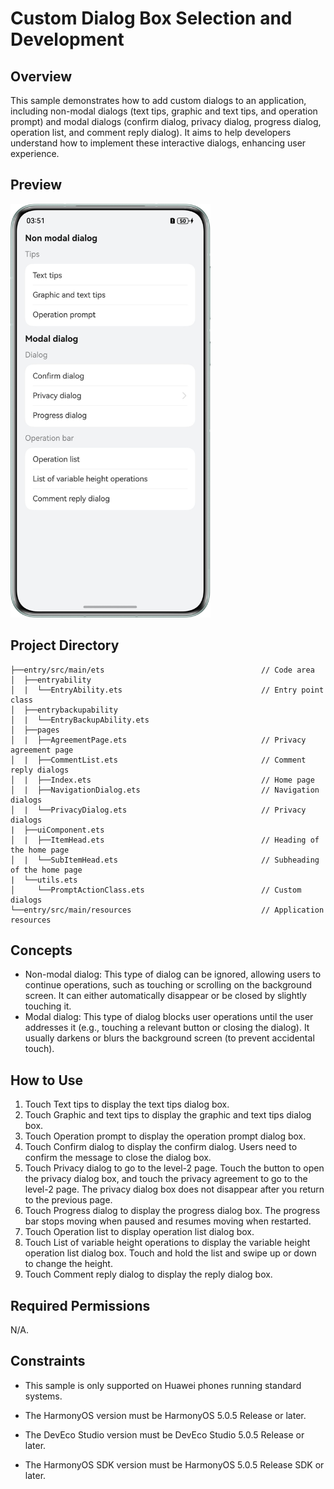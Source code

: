 # **Custom Dialog Box Selection and Development**
## Overview
This sample demonstrates how to add custom dialogs to an application, including non-modal dialogs (text tips, graphic and text tips, and operation prompt) and modal dialogs (confirm dialog, privacy dialog, progress dialog, operation list, and comment reply dialog). It aims to help developers understand how to implement these interactive dialogs, enhancing user experience.

## Preview
<img src='./screenshots/device/image_en.png' width='320'>

## Project Directory
``` 
├──entry/src/main/ets                                   // Code area 
│  ├──entryability
│  |  └──EntryAbility.ets                               // Entry point class 
│  ├──entrybackupability
│  |  └──EntryBackupAbility.ets
│  ├──pages
│  |  ├──AgreementPage.ets                              // Privacy agreement page
│  |  ├──CommentList.ets                                // Comment reply dialogs
│  |  ├──Index.ets                                      // Home page 
│  |  ├──NavigationDialog.ets                           // Navigation dialogs
│  |  └──PrivacyDialog.ets                              // Privacy dialogs
|  ├──uiComponent.ets
│  |  ├──ItemHead.ets                                   // Heading of the home page
│  |  └──SubItemHead.ets                                // Subheading of the home page
|  └──utils.ets
│     └──PromptActionClass.ets                          // Custom dialogs
└──entry/src/main/resources                             // Application resources
``` 

## Concepts

* Non-modal dialog: This type of dialog can be ignored, allowing users to continue operations, such as touching or scrolling on the background screen. It can either automatically disappear or be closed by slightly touching it.
* Modal dialog: This type of dialog blocks user operations until the user addresses it (e.g., touching a relevant button or closing the dialog). It usually darkens or blurs the background screen (to prevent accidental touch).

## How to Use
1. Touch Text tips to display the text tips dialog box.
2. Touch Graphic and text tips to display the graphic and text tips dialog box.
3. Touch Operation prompt to display the operation prompt dialog box.
4. Touch Confirm dialog to display the confirm dialog. Users need to confirm the message to close the dialog box.
5. Touch Privacy dialog to go to the level-2 page. Touch the button to open the privacy dialog box, and touch the privacy agreement to go to the level-2 page. The privacy dialog box does not disappear after you return to the previous page.
6. Touch Progress dialog to display the progress dialog box. The progress bar stops moving when paused and resumes moving when restarted.
7. Touch Operation list to display operation list dialog box.
8. Touch List of variable height operations to display the variable height operation list dialog box. Touch and hold the list and swipe up or down to change the height.
9. Touch Comment reply dialog to display the reply dialog box.

## Required Permissions
N/A.

## Constraints
* This sample is only supported on Huawei phones running standard systems.

* The HarmonyOS version must be HarmonyOS 5.0.5 Release or later.

* The DevEco Studio version must be DevEco Studio 5.0.5 Release or later.

* The HarmonyOS SDK version must be HarmonyOS 5.0.5 Release SDK or later.